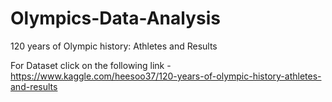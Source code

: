 # Olympics-Data-Analysis
120 years of Olympic history: Athletes and Results

For Dataset click on the following link - https://www.kaggle.com/heesoo37/120-years-of-olympic-history-athletes-and-results
